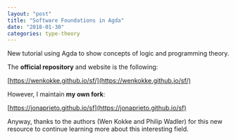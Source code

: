 ```yaml
---
layout: "post"
title: "Software Foundations in Agda"
date: "2018-01-30"
categories: type-theory
---
```


New tutorial using Agda to show concepts of logic and programming theory.

The **official repository** and website is the following:

  [https://wenkokke.github.io/sf/](https://wenkokke.github.io/sf/)

However, I maintain **my own fork**:

  [https://jonaprieto.github.io/sf](https://jonaprieto.github.io/sf)

Anyway, thanks to the authors (Wen Kokke and Philip Wadler) for this new
resource to continue learning more about this interesting field.
